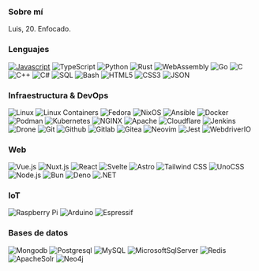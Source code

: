 <!--
**LuisGaxiola/LuisGaxiola** is a ✨ _special_ ✨ repository because its `README.md` (this file) appears on your GitHub profile.

Here are some ideas to get you started:

- 🔭 I’m currently working on ...
- 🌱 I’m currently learning ...
- 👯 I’m looking to collaborate on ...
- 🤔 I’m looking for help with ...
- 💬 Ask me about ...
- 📫 How to reach me: ...
- 😄 Pronouns: ...
- ⚡ Fun fact: ...
-->

### Sobre mí
Luis, 20. Enfocado.

### Lenguajes
[![Javascript](https://img.shields.io/badge/-JavaScript-000?&logo=JavaScript)](https://developer.mozilla.org/en/docs/Learn/JavaScript/First_steps/What_is_JavaScript)
![TypeScript](https://img.shields.io/badge/-TypeScript-000?&logo=TypeScript)
![Python](https://img.shields.io/badge/-Python-000?&logo=Python)
![Rust](https://img.shields.io/badge/-Rust-000?&logo=Rust)
![WebAssembly](https://img.shields.io/badge/-WebAssembly-000?&logo=webassembly)
![Go](https://img.shields.io/badge/-Go-000?&logo=Go)
![C](https://img.shields.io/badge/-C-000?&logo=C)
![C++](https://img.shields.io/badge/-C++-000?&logo=c%2b%2b)
![C#](https://img.shields.io/badge/-C%23-000?&logo=csharp)
![SQL](https://img.shields.io/badge/-SQL-000)
![Bash](https://img.shields.io/badge/-Bash-000?&logo=gnubash)
![HTML5](https://img.shields.io/badge/-HTML5-000?&logo=html5)
![CSS3](https://img.shields.io/badge/-CSS3-000?&logo=css3)
![JSON](https://img.shields.io/badge/-JSON-000?&logo=json)

### Infraestructura & DevOps
![Linux](https://img.shields.io/badge/-Linux-000?&logo=Linux)
![Linux Containers](https://img.shields.io/badge/-Linux%20Containers-000?&logo=linuxcontainers)
![Fedora](https://img.shields.io/badge/-Fedora-000?&logo=fedora)
![NixOS](https://img.shields.io/badge/-NixOS-000?&logo=nixos)
![Ansible](https://img.shields.io/badge/-Ansible-000?&logo=ansible)
![Docker](https://img.shields.io/badge/-Docker-000?&logo=docker)
![Podman](https://img.shields.io/badge/-Podman-000?&logo=podman)
![Kubernetes](https://img.shields.io/badge/-Kubernetes-000?&logo=kubernetes)
![NGINX](https://img.shields.io/badge/-NGINX-000?&logo=nginx)
![Apache](https://img.shields.io/badge/-Apache-000?&logo=apache)
![Cloudflare](https://img.shields.io/badge/-Cloudflare-000?&logo=cloudflare)
![Jenkins](https://img.shields.io/badge/-Jenkins-000?&logo=jenkins)
![Drone](https://img.shields.io/badge/-Drone-000?&logo=drone)
![Git](https://img.shields.io/badge/-Git-000?&logo=Git)
![Github](https://img.shields.io/badge/-Github-000?&logo=Github)
![Gitlab](https://img.shields.io/badge/-Gitlab-000?&logo=Gitlab)
![Gitea](https://img.shields.io/badge/-Gitea-000?&logo=Gitea)
![Neovim](https://img.shields.io/badge/-Neovim-000?&logo=neovim)
![Jest](https://img.shields.io/badge/-Jest-000?&logo=jest)
![WebdriverIO](https://img.shields.io/badge/-WebdriverIO-000?&logo=webdriverio)

### Web
![Vue.js](https://img.shields.io/badge/-Vue.js-000?&logo=vuedotjs)
![Nuxt.js](https://img.shields.io/badge/-Nuxt.js-000?&logo=nuxtdotjs)
![React](https://img.shields.io/badge/-React-000?&logo=react)
![Svelte](https://img.shields.io/badge/-Svelte-000?&logo=svelte)
![Astro](https://img.shields.io/badge/-Astro-000?&logo=astro)
![Tailwind CSS](https://img.shields.io/badge/-Tailwind%20CSS-000?&logo=tailwindcss)
![UnoCSS](https://img.shields.io/badge/-UnoCSS-000?&logo=unocss)
![Node.js](https://img.shields.io/badge/-Node.js-000?&logo=node.js)
![Bun](https://img.shields.io/badge/-Bun-000?&logo=bun)
![Deno](https://img.shields.io/badge/-Deno-000?&logo=deno)
![.NET](https://img.shields.io/badge/-.NET-000?&logo=dotnet)

### IoT
![Raspberry Pi](https://img.shields.io/badge/-Raspberry%20Pi-000?&logo=raspberrypi)
![Arduino](https://img.shields.io/badge/-Arduino-000?&logo=arduino)
![Espressif](https://img.shields.io/badge/-Espressif-000?&logo=espressif)

### Bases de datos
![Mongodb](https://img.shields.io/badge/-Mongodb-000?&logo=Mongodb)
![Postgresql](https://img.shields.io/badge/-Postgresql-000?&logo=Postgresql)
![MySQL](https://img.shields.io/badge/-MySQL-000?&logo=mysql)
![MicrosoftSqlServer](https://img.shields.io/badge/-Microsoft%20SQL%20Server-000?&logo=microsoftsqlserver)
![Redis](https://img.shields.io/badge/-Redis-000?&logo=Redis)
![ApacheSolr](https://img.shields.io/badge/-Apache%20Solr-000?&logo=apachesolr)
![Neo4j](https://img.shields.io/badge/-Neo4j-000?&logo=neo4j)
